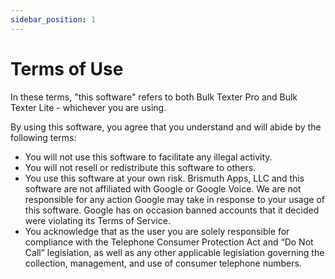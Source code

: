 ```yaml
---
sidebar_position: 1
---
```


# Terms of Use
In these terms, "this software" refers to both Bulk Texter Pro and Bulk Texter Lite - whichever you are using.

By using this software, you agree that you understand and will abide by the following terms:
* You will not use this software to facilitate any illegal activity.
* You will not resell or redistribute this software to others.
* You use this software at your own risk. Brismuth Apps, LLC and this software are not affiliated with Google or Google Voice. We are not responsible for any action Google may take in response to your usage of this software. Google has on occasion banned accounts that it decided were violating its Terms of Service.
* You acknowledge that as the user you are solely responsible for compliance with the Telephone Consumer Protection Act and “Do Not Call” legislation, as well as any other applicable legislation governing the collection, management, and use of consumer telephone numbers.
